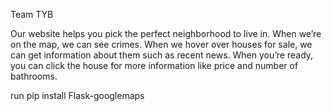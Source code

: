 Team TYB

Our website helps you pick the perfect neighborhood to live in. When we’re on the map, we can see crimes. When we hover over houses for sale, we can get information about them such as recent news. When you’re ready, you can click the house for more information like price and number of bathrooms.

run pip install Flask-googlemaps
